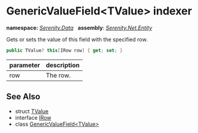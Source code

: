 # GenericValueField&lt;TValue&gt; indexer
**namespace:** *[Serenity.Data](../../README.md#serenity.data-namespace)*   **assembly**: *[Serenity.Net.Entity](../../README.md)*

Gets or sets the value of this field with the specified row.

```csharp
public TValue? this[IRow row] { get; set; }
```

| parameter | description |
| --- | --- |
| row | The row. |

## See Also

* struct [TValue](../Serenity.Net.Entity/../GenericValueField-1.TValue.md)
* interface [IRow](../IRow.md)
* class [GenericValueField&lt;TValue&gt;](../GenericValueField-1.md)